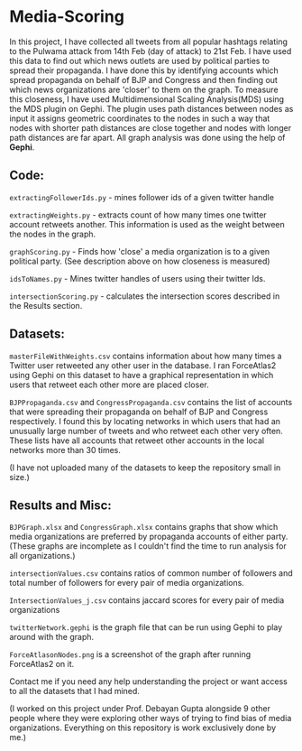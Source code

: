 # Media-Scoring

In this project, I have collected all tweets from all popular hashtags relating to the Pulwama attack from 14th Feb (day of attack) to 21st Feb. I have used this data to find out which news outlets are used by political parties to spread their propaganda. I have done this by identifying accounts which spread propaganda on behalf of BJP and Congress and then finding out which news organizations are 'closer' to them on the graph. To measure this closeness, I have used Multidimensional Scaling Analysis(MDS) using the MDS plugin on Gephi. The plugin uses path distances between nodes as input it assigns geometric coordinates to the nodes in such a way that nodes with shorter path distances are close together and nodes with longer path distances are far apart. All graph analysis was done using the help of **Gephi**.

## Code:

`extractingFollowerIds.py` - mines follower ids of a given twitter handle

`extractingWeights.py` - extracts count of how many times one twitter account retweets another. This information is used as the weight between the nodes in the graph.

`graphScoring.py` - Finds how 'close' a media organization is to a given political party. (See description above on how closeness is measured)

`idsToNames.py` - Mines twitter handles of users using their twitter Ids.

`intersectionScoring.py` - calculates the intersection scores described in the Results section.


## Datasets:

`masterFileWithWeights.csv` contains information about how many times a Twitter user retweeted any other user in the database. I ran ForceAtlas2 using Gephi on this dataset to have a graphical representation in which users that retweet each other more are placed closer.

`BJPPropaganda.csv` and `CongressPropaganda.csv` contains the list of accounts that were spreading their propaganda on behalf of BJP and Congress respectively. I found this by locating networks in which users that had an unusually large number of tweets and who retweet each other very often. These lists have all accounts that retweet other accounts in the local networks more than 30 times.

(I have not uploaded many of the datasets to keep the repository small in size.)
 
## Results and Misc:

`BJPGraph.xlsx` and `CongressGraph.xlsx` contains graphs that show which media organizations are preferred by propaganda accounts of either party.(These graphs are incomplete as I couldn't find the time to run analysis for all organizations.)

`intersectionValues.csv` contains ratios of common number of followers and total number of followers for every pair of media organizations.

`IntersectionValues_j.csv` contains jaccard scores for every pair of media organizations

`twitterNetwork.gephi` is the graph file that can be run using Gephi to play around with the graph.

`ForceAtlasonNodes.png` is a screenshot of the graph after running ForceAtlas2 on it.


Contact me if you need any help understanding the project or want access to all the datasets that I had mined.

(I worked on this project under Prof. Debayan Gupta alongside 9 other people where they were exploring other ways of trying to find bias of media organizations. Everything on this repository is work exclusively done by me.)
